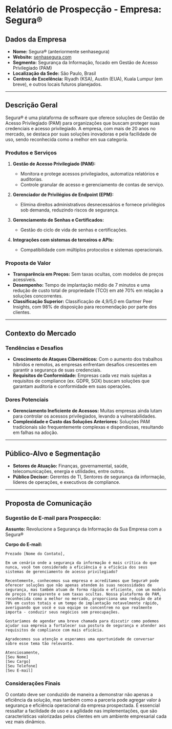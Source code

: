 # Relatório de Prospecção - Empresa: Segura®

## Dados da Empresa
- **Nome:** Segura® (anteriormente senhasegura)
- **Website:** [senhasegura.com](http://www.senhasegura.com/)
- **Segmento:** Segurança da Informação, focado em Gestão de Acesso Privilegiado (PAM)
- **Localização da Sede:** São Paulo, Brasil
- **Centros de Excelência:** Riyadh (KSA), Austin (EUA), Kuala Lumpur (em breve), e outros locais futuros planejados.

---

## Descrição Geral
Segura® é uma plataforma de software que oferece soluções de Gestão de Acesso Privilegiado (PAM) para organizações que buscam proteger suas credenciais e acesso privilegiado. A empresa, com mais de 20 anos no mercado, se destaca por suas soluções inovadoras e pela facilidade de uso, sendo reconhecida como a melhor em sua categoria.

### Produtos e Serviços
1. **Gestão de Acesso Privilegiado (PAM):**
   - Monitora e protege acessos privilegiados, automatiza relatórios e auditorias.
   - Controle granular de acesso e gerenciamento de contas de serviço.

2. **Gerenciador de Privilégios de Endpoint (EPM):**
   - Elimina direitos administrativos desnecessários e fornece privilégios sob demanda, reduzindo riscos de segurança.

3. **Gerenciamento de Senhas e Certificados:**
   - Gestão do ciclo de vida de senhas e certificações.

4. **Integrações com sistemas de terceiros e APIs:** 
   - Compatibilidade com múltiplos protocolos e sistemas operacionais.

### Proposta de Valor
- **Transparência em Preços:** Sem taxas ocultas, com modelos de preços acessíveis.
- **Desempenho:** Tempo de implantação médio de 7 minutos e uma redução de custo total de propriedade (TCO) em até 70% em relação a soluções concorrentes.
- **Classificação Superior:** Classificação de 4,9/5,0 em Gartner Peer Insights, com 98% de disposição para recomendação por parte dos clientes.

---

## Contexto do Mercado
### Tendências e Desafios
- **Crescimento de Ataques Cibernéticos:** Com o aumento dos trabalhos híbridos e remotos, as empresas enfrentam desafios crescentes em garantir a segurança de suas credenciais.
- **Requisitos de Conformidade:** Empresas cada vez mais sujeitas a requisitos de compliance (ex. GDPR, SOX) buscam soluções que garantam auditoria e conformidade em suas operações.

### Dores Potenciais
- **Gerenciamento Ineficiente de Acessos:** Muitas empresas ainda lutam para controlar os acessos privilegiados, levando a vulnerabilidades.
- **Complexidade e Custo das Soluções Anteriores:** Soluções PAM tradicionais são frequentemente complexas e dispendiosas, resultando em falhas na adoção.

---

## Público-Alvo e Segmentação
- **Setores de Atuação:** Finanças, governamental, saúde, telecomunicações, energia e utilidades, entre outros.
- **Público Decisor:** Gerentes de TI, Sentores de segurança da informação, líderes de operações, e executivos de compliance.

---

## Proposta de Comunicação
### Sugestão de E-mail para Prospecção:

**Assunto:** Revolucione a Segurança da Informação da Sua Empresa com a Segura®

**Corpo do E-mail:**
```plaintext
Prezado [Nome do Contato],

Em um cenário onde a segurança da informação é mais crítica do que nunca, você tem considerado a eficiência e a eficácia dos seus sistemas de gerenciamento de acesso privilegiado?

Recentemente, conhecemos sua empresa e acreditamos que Segura® pode oferecer soluções que não apenas atendem às suas necessidades de segurança, mas também atuam de forma rápida e eficiente, com um modelo de preços transparente e sem taxas ocultas. Nossa plataforma de PAM, reconhecida como a melhor no mercado, proporciona uma redução de até 70% em custos totais e um tempo de implantação notavelmente rápido, averiguando que você e sua equipe se concentrem no que realmente importa - conduzir seus negócios sem preocupações.

Gostaríamos de agendar uma breve chamada para discutir como podemos ajudar sua empresa a fortalecer sua postura de segurança e atender aos requisitos de compliance com mais eficácia.

Agradecemos sua atenção e esperamos uma oportunidade de conversar sobre esse tema tão relevante.

Atenciosamente,
[Seu Nome]
[Seu Cargo]
[Seu Telefone]
[Seu E-mail]
```

### Considerações Finais
O contato deve ser conduzido de maneira a demonstrar não apenas a eficiência da solução, mas também como a parceria pode agregar valor à segurança e eficiência operacional da empresa prospectada. É essencial ressaltar a facilidade de uso e a agilidade nas implementações, que são características valorizadas pelos clientes em um ambiente empresarial cada vez mais dinâmico.